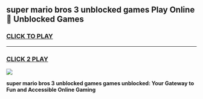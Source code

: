 
## super mario bros 3 unblocked games Play Online 👋 Unblocked Games
<h3>
<a href="https://premium.freeplayer.one?title=super_mario_bros_3_unblocked_games&ref=19F">CLICK TO PLAY</a></h3>
<hr>

<h3>
<a href="https://premium.freeplayer.one?title=super_mario_bros_3_unblocked_games&ref=19F">CLICK 2 PLAY</a>
  
</h3>

<a href="https://premium.freeplayer.one?title=super_mario_bros_3_unblocked_games&ref=19F"><img src="https://clearcache.store/games.png"></a>


**super mario bros 3 unblocked games games unblocked: Your Gateway to Fun and Accessible Online Gaming**
